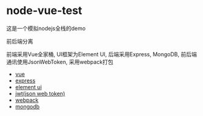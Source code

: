 # node-vue-test

这是一个模拟nodejs全栈的demo

前后端分离

前端采用Vue全家桶, UI框架为Element UI, 后端采用Express, MongoDB, 前后端通讯使用JsonWebToken, 采用webpack打包

* [vue](https://cn.vuejs.org/)
* [express](http://www.expressjs.com.cn/)
* [element ui](http://element.eleme.io/#/zh-CN)
* [jwt(json web token)](https://jwt.io/)
* [webpack](https://webpack.js.org/)
* [mongodb](https://www.mongodb.com/)
